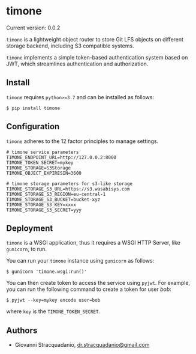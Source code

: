 # timone

Current version: 0.0.2

`timone` is a lightweight object router to store Git LFS objects on different storage backend, including S3 compatible systems.

`timone` implements a simple token-based authentication system based on JWT, which streamlines authentication and authorization.

## Install
`timone` requires `python>=3.7` and can be installed as follows:
```
$ pip install timone
```

## Configuration

`timone` adheres to the 12 factor principles to manage settings.


```
# timone service parameters
TIMONE_ENDPOINT_URL=http://127.0.0.2:8000
TIMONE_TOKEN_SECRET=mykey
TIMONE_STORAGE=S3Storage
TIMONE_OBJECT_EXPIRESIN=3600

# timone storage parameters for s3-like storage
TIMONE_STORAGE_S3_URL=https://s3.wasabisys.com
TIMONE_STORAGE_S3_REGION=eu-central-1
TIMONE_STORAGE_S3_BUCKET=bucket-xyz
TIMONE_STORAGE_S3_KEY=xxxx
TIMONE_STORAGE_S3_SECRET=yyy
```

## Deployment

`timone` is a WSGI application, thus it requires a WSGI HTTP Server, like `gunicorn`, to run.

You can run your `timone` instance using `gunicorn` as follows:

``` 
$ gunicorn 'timone.wsgi:run()'
```

You can then create token to access the service using `pyjwt`. For example, you can run the following command to create a token for user _bob_:

```
$ pyjwt --key=mykey encode user=bob
```
where `key` is the `TIMONE_TOKEN_SECRET`.

## Authors

* Giovanni Stracquadanio, dr.stracquadanio@gmail.com
